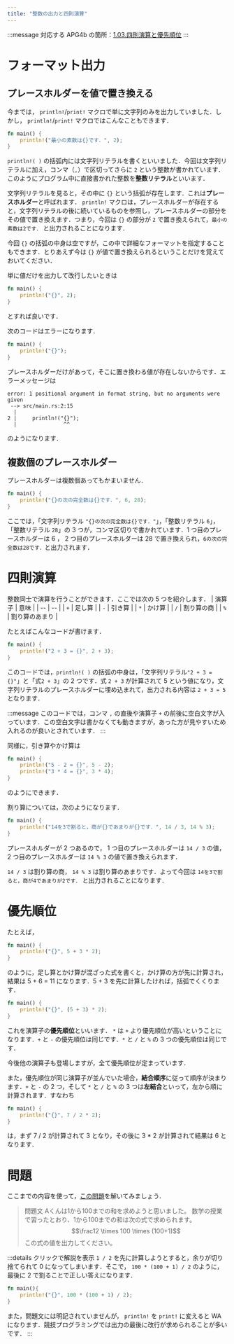```yaml
---
title: "整数の出力と四則演算"
---
```

:::message
対応する APG4b の箇所：[1.03.四則演算と優先順位](https://atcoder.jp/contests/apg4b/tasks/APG4b_c)
:::
# フォーマット出力
## プレースホルダーを値で置き換える
今までは， `println!`/`print!` マクロで単に文字列のみを出力していました．しかし， `println!`/`print!` マクロではこんなこともできます．
```rust
fn main() {
    println!("最小の素数は{}です．", 2);
}
```
`println!( )` の括弧内には文字列リテラルを書くといいました．今回は文字列リテラルに加え，コンマ（`,`）で区切ってさらに `2` という整数が書かれています．このようにプログラム中に直接書かれた整数を**整数リテラル**といいます．

文字列リテラルを見ると，その中に `{}` という括弧が存在します．これは**プレースホルダー**と呼ばれます． `println!` マクロは，プレースホルダーが存在すると，文字列リテラルの後に続いているものを参照し，プレースホルダーの部分をその値で置き換えます．つまり，今回は `{}` の部分が `2` で置き換えられて，`最小の素数は2です．` と出力されることになります．

今回 `{}` の括弧の中身は空ですが，この中で詳細なフォーマットを指定することもできます．とりあえず今は `{}` が値で置き換えられるということだけを覚えておいてください．

単に値だけを出力して改行したいときは
```rust
fn main() {
    println!("{}", 2);
}
```
とすれば良いです．

次のコードはエラーになります．
```rust
fn main() {
    println!("{}");
}
```
プレースホルダーだけがあって，そこに置き換わる値が存在しないからです．エラーメッセージは
```
error: 1 positional argument in format string, but no arguments were given
 --> src/main.rs:2:15
  |
2 |     println!("{}");
  |               ^^
```
のようになります．
## 複数個のプレースホルダー
プレースホルダーは複数個あってもかまいません．
```rust
fn main() {
    println!("{}の次の完全数は{}です．", 6, 28);
}
```
ここでは，「文字列リテラル `"{}の次の完全数は{}です．"`」，「整数リテラル `6`」，「整数リテラル `28`」の 3 つが，コンマ区切りで書かれています．1 つ目のプレースホルダーは 6 ， 2 つ目のプレースホルダーは 28 で置き換えられ，`6の次の完全数は28です．`と出力されます．
# 四則演算
整数同士で演算を行うことができます．ここでは次の 5 つを紹介します．
| 演算子 | 意味 |
| -- | -- |
| `+` | 足し算 |
| `-` | 引き算 |
| `*` | かけ算 |
| `/` | 割り算の商 |
| `%` | 割り算のあまり |

たとえばこんなコードが書けます．
```rust
fn main() {
    println!("2 + 3 = {}", 2 + 3);
}
```
このコードでは，`println!( )` の括弧の中身は，「文字列リテラル`"2 + 3 = {}"`」と「式`2 + 3`」の 2 つです．式 `2 + 3` が計算されて 5 という値になり，文字列リテラルのプレースホルダーに埋め込まれて，出力される内容は `2 + 3 = 5` となります．

:::message
このコードでは，コンマ `,` の直後や演算子 `+` の前後に空白文字が入っています．この空白文字は書かなくても動きますが，あった方が見やすいため入れるのが良いとされています．
:::

同様に，引き算やかけ算は
```rust
fn main() {
    println!("5 - 2 = {}", 5 - 2);
    println!("3 * 4 = {}", 3 * 4);
}
```
のようにできます．

割り算については，次のようになります．
```rust
fn main() {
    println!("14を3で割ると，商が{}であまりが{}です．", 14 / 3, 14 % 3);
}
```
プレースホルダーが 2 つあるので， 1 つ目のプレースホルダーは `14 / 3` の値， 2 つ目のプレースホルダーは `14 % 3` の値で置き換えられます．

`14 / 3` は割り算の商， `14 % 3` は割り算のあまりです．よって今回は `14を3で割ると，商が4であまりが2です．` と出力されることになります．

# 優先順位
たとえば，
```rust
fn main() {
    println!("{}", 5 + 3 * 2);
}
```
のように，足し算とかけ算が混ざった式を書くと，かけ算の方が先に計算され，結果は 5 + 6 = 11 になります．5 + 3 を先に計算したければ，括弧でくくります．
```rust
fn main() {
    println!("{}", (5 + 3) * 2);
}
```

これを演算子の**優先順位**といいます． `*` は `+` より優先順位が高いということになります．`+` と `-` の優先順位は同じです．`*` と `/` と `%` の 3 つの優先順位は同じです．

今後他の演算子も登場しますが，全て優先順位が定まっています．

また，優先順位が同じ演算子が並んでいた場合，**結合順序**に従って順序が決まります．`+` と `-` の 2 つ，そして `*` と `/` と `%` の 3 つは**左結合**といって，左から順に計算されます．すなわち
```rust
fn main() {
    println!("{}", 7 / 2 * 2);
}
```
は，まず 7 / 2 が計算されて 3 となり，その後に 3 * 2 が計算されて結果は 6 となります．

# 問題
ここまでの内容を使って，[この問題](https://atcoder.jp/contests/apg4b/tasks/APG4b_ct)を解いてみましょう．

> 問題文
> Aくんは$1$から$100$までの和を求めようと思いました。
> 数学の授業で習ったとおり、$1$から$100$までの和は次の式で求められます。
> $$\frac12 \times 100 \times (100+1)$$
> この式の値を出力してください。 

:::details クリックで解説を表示
`1 / 2` を先に計算しようとすると，余りが切り捨てられて 0 になってしまいます．そこで， `100 * (100 + 1) / 2` のように，最後に 2 で割ることで正しい答えになります．
```rust
fn main(){
    println!("{}", 100 * (100 + 1) / 2);
}
```
また，問題文には明記されていませんが， `println!` を `print!` に変えると WA になります．競技プログラミングでは出力の最後に改行が求められることが多いです．
:::
